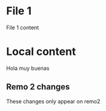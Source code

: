 # File 1
File 1 content



# Local content
Hola muy buenas

## Remo 2 changes
These changes only appear on remo2